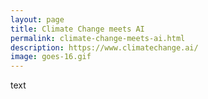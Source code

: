 ```yaml
---
layout: page
title: Climate Change meets AI
permalink: climate-change-meets-ai.html
description: https://www.climatechange.ai/
image: goes-16.gif
---
```

text
